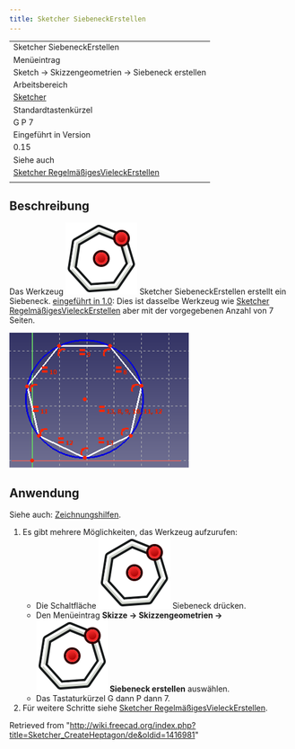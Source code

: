 ```yaml
---
title: Sketcher SiebeneckErstellen
---
```


|                                                                                                               |
| ------------------------------------------------------------------------------------------------------------- |
| Sketcher SiebeneckErstellen                                                                                   |
| Menüeintrag                                                                                                   |
| Sketch → Skizzengeometrien → Siebeneck erstellen                                                              |
| Arbeitsbereich                                                                                                |
| [Sketcher](/Sketcher_Workbench/de "Sketcher Workbench/de")                                                    |
| Standardtastenkürzel                                                                                          |
| G P 7                                                                                                         |
| Eingeführt in Version                                                                                         |
| 0.15                                                                                                          |
| Siehe auch                                                                                                    |
| [Sketcher RegelmäßigesVieleckErstellen](/Sketcher_CreateRegularPolygon/de "Sketcher CreateRegularPolygon/de") |
|                                                                                                               |

## Beschreibung

Das Werkzeug ![](/src/assets/images/Sketcher_CreateHeptagon.svg) Sketcher SiebeneckErstellen erstellt ein Siebeneck. [eingeführt in 1.0](/Release_notes_1.0/de "Release notes 1.0/de"): Dies ist dasselbe Werkzeug wie [Sketcher RegelmäßigesVieleckErstellen](/Sketcher_CreateRegularPolygon/de "Sketcher CreateRegularPolygon/de") aber mit der vorgegebenen Anzahl von 7 Seiten.

![](/src/assets/images/SketcherCreateHeptagonExample.png)

## Anwendung

Siehe auch: [Zeichnungshilfen](/Sketcher_Workbench/de#Zeichnungshilfen "Sketcher Workbench/de").

1. Es gibt mehrere Möglichkeiten, das Werkzeug aufzurufen:
   - Die Schaltfläche ![](/src/assets/images/Sketcher_CreateHeptagon.svg) Siebeneck drücken.
   - Den Menüeintrag **Skizze → Skizzengeometrien → ![](/src/assets/images/Sketcher_CreateHeptagon.svg) Siebeneck erstellen** auswählen.
   - Das Tastaturkürzel G dann P dann 7.
2. Für weitere Schritte siehe [Sketcher RegelmäßigesVieleckErstellen](/Sketcher_CreateRegularPolygon/de#Anwendung "Sketcher CreateRegularPolygon/de").

Retrieved from "<http://wiki.freecad.org/index.php?title=Sketcher_CreateHeptagon/de&oldid=1416981>"
